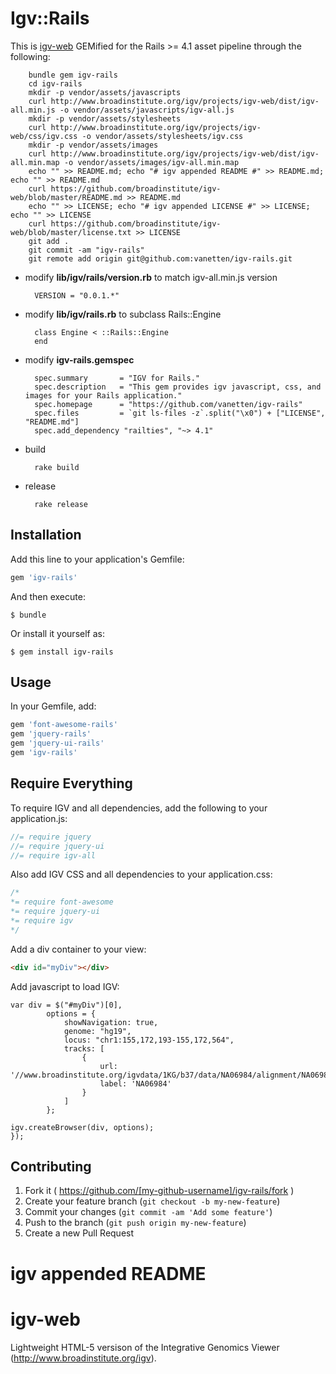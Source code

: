 # Igv::Rails

This is [igv-web](https://www.broadinstitute.org/software/igv/home) GEMified for the Rails >= 4.1 asset pipeline through the following:

		bundle gem igv-rails
		cd igv-rails
		mkdir -p vendor/assets/javascripts
		curl http://www.broadinstitute.org/igv/projects/igv-web/dist/igv-all.min.js -o vendor/assets/javascripts/igv-all.js
		mkdir -p vendor/assets/stylesheets
		curl http://www.broadinstitute.org/igv/projects/igv-web/css/igv.css -o vendor/assets/stylesheets/igv.css
		mkdir -p vendor/assets/images
		curl http://www.broadinstitute.org/igv/projects/igv-web/dist/igv-all.min.map -o vendor/assets/images/igv-all.min.map
		echo "" >> README.md; echo "# igv appended README #" >> README.md; echo "" >> README.md
		curl https://github.com/broadinstitute/igv-web/blob/master/README.md >> README.md
		echo "" >> LICENSE; echo "# igv appended LICENSE #" >> LICENSE; echo "" >> LICENSE
		curl https://github.com/broadinstitute/igv-web/blob/master/license.txt >> LICENSE
		git add .
		git commit -am "igv-rails"
		git remote add origin git@github.com:vanetten/igv-rails.git

* modify **lib/igv/rails/version.rb** to match igv-all.min.js version

		VERSION = "0.0.1.*"

* modify **lib/igv/rails.rb** to subclass Rails::Engine

		class Engine < ::Rails::Engine
		end

* modify **igv-rails.gemspec**

		spec.summary       = "IGV for Rails."
		spec.description   = "This gem provides igv javascript, css, and images for your Rails application."
		spec.homepage      = "https://github.com/vanetten/igv-rails"
		spec.files         = `git ls-files -z`.split("\x0") + ["LICENSE", "README.md"]
		spec.add_dependency "railties", "~> 4.1"

* build

		rake build

* release

		rake release

## Installation

Add this line to your application's Gemfile:

```ruby
gem 'igv-rails'
```

And then execute:

    $ bundle

Or install it yourself as:

    $ gem install igv-rails

## Usage

In your Gemfile, add:

```ruby
gem 'font-awesome-rails'
gem 'jquery-rails'
gem 'jquery-ui-rails'
gem 'igv-rails'
```

## Require Everything

To require IGV and all dependencies, add the following to your application.js:

```javascript
//= require jquery
//= require jquery-ui
//= require igv-all
```

Also add IGV CSS and all dependencies to your application.css:

```css
/*
*= require font-awesome
*= require jquery-ui
*= require igv
*/
```

Add a div container to your view:

```html
<div id="myDiv"></div>
```

Add javascript to load IGV:

```$(document).ready(function () {
var div = $("#myDiv")[0],
        options = {
            showNavigation: true,
            genome: "hg19",
            locus: "chr1:155,172,193-155,172,564",
            tracks: [
                {
                    url: '//www.broadinstitute.org/igvdata/1KG/b37/data/NA06984/alignment/NA06984.mapped.ILLUMINA.bwa.CEU.low_coverage.20120522.bam',
                    label: 'NA06984'
                }
            ]
        };

igv.createBrowser(div, options);
});
```

## Contributing

1. Fork it ( https://github.com/[my-github-username]/igv-rails/fork )
2. Create your feature branch (`git checkout -b my-new-feature`)
3. Commit your changes (`git commit -am 'Add some feature'`)
4. Push to the branch (`git push origin my-new-feature`)
5. Create a new Pull Request

# igv appended README #

igv-web
=======

Lightweight HTML-5 versison of the Integrative Genomics Viewer (http://www.broadinstitute.org/igv).
